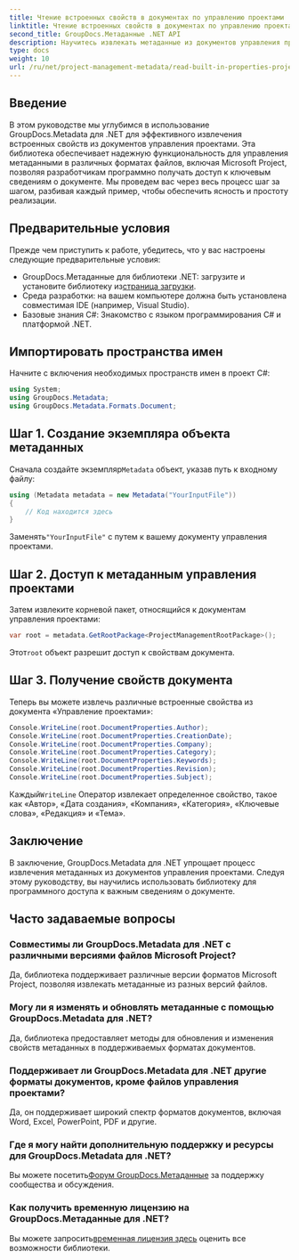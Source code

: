 ```yaml
---
title: Чтение встроенных свойств в документах по управлению проектами .NET.
linktitle: Чтение встроенных свойств в документах по управлению проектами .NET.
second_title: GroupDocs.Метаданные .NET API
description: Научитесь извлекать метаданные из документов управления проектами с помощью GroupDocs.Metadata для .NET. Расширьте свои возможности обработки документов.
type: docs
weight: 10
url: /ru/net/project-management-metadata/read-built-in-properties-project-management-documents/
---
```

## Введение
В этом руководстве мы углубимся в использование GroupDocs.Metadata для .NET для эффективного извлечения встроенных свойств из документов управления проектами. Эта библиотека обеспечивает надежную функциональность для управления метаданными в различных форматах файлов, включая Microsoft Project, позволяя разработчикам программно получать доступ к ключевым сведениям о документе. Мы проведем вас через весь процесс шаг за шагом, разбивая каждый пример, чтобы обеспечить ясность и простоту реализации.
## Предварительные условия
Прежде чем приступить к работе, убедитесь, что у вас настроены следующие предварительные условия:
-  GroupDocs.Метаданные для библиотеки .NET: загрузите и установите библиотеку из[страница загрузки](https://releases.groupdocs.com/metadata/net/).
- Среда разработки: на вашем компьютере должна быть установлена совместимая IDE (например, Visual Studio).
- Базовые знания C#: Знакомство с языком программирования C# и платформой .NET.

## Импортировать пространства имен
Начните с включения необходимых пространств имен в проект C#:
```csharp
using System;
using GroupDocs.Metadata;
using GroupDocs.Metadata.Formats.Document;
```
## Шаг 1. Создание экземпляра объекта метаданных
 Сначала создайте экземпляр`Metadata` объект, указав путь к входному файлу:
```csharp
using (Metadata metadata = new Metadata("YourInputFile"))
{
    // Код находится здесь
}
```
 Заменять`"YourInputFile"` с путем к вашему документу управления проектами.
## Шаг 2. Доступ к метаданным управления проектами
Затем извлеките корневой пакет, относящийся к документам управления проектами:
```csharp
var root = metadata.GetRootPackage<ProjectManagementRootPackage>();
```
Этот`root` объект разрешит доступ к свойствам документа.
## Шаг 3. Получение свойств документа
Теперь вы можете извлечь различные встроенные свойства из документа «Управление проектами»:
```csharp
Console.WriteLine(root.DocumentProperties.Author);
Console.WriteLine(root.DocumentProperties.CreationDate);
Console.WriteLine(root.DocumentProperties.Company);
Console.WriteLine(root.DocumentProperties.Category);
Console.WriteLine(root.DocumentProperties.Keywords);
Console.WriteLine(root.DocumentProperties.Revision);
Console.WriteLine(root.DocumentProperties.Subject);
```
 Каждый`WriteLine` Оператор извлекает определенное свойство, такое как «Автор», «Дата создания», «Компания», «Категория», «Ключевые слова», «Редакция» и «Тема».

## Заключение
В заключение, GroupDocs.Metadata для .NET упрощает процесс извлечения метаданных из документов управления проектами. Следуя этому руководству, вы научились использовать библиотеку для программного доступа к важным сведениям о документе.

## Часто задаваемые вопросы
### Совместимы ли GroupDocs.Metadata для .NET с различными версиями файлов Microsoft Project?
Да, библиотека поддерживает различные версии форматов Microsoft Project, позволяя извлекать метаданные из разных версий файлов.
### Могу ли я изменять и обновлять метаданные с помощью GroupDocs.Metadata для .NET?
Да, библиотека предоставляет методы для обновления и изменения свойств метаданных в поддерживаемых форматах документов.
### Поддерживает ли GroupDocs.Metadata для .NET другие форматы документов, кроме файлов управления проектами?
Да, он поддерживает широкий спектр форматов документов, включая Word, Excel, PowerPoint, PDF и другие.
### Где я могу найти дополнительную поддержку и ресурсы для GroupDocs.Metadata для .NET?
 Вы можете посетить[Форум GroupDocs.Метаданные](https://forum.groupdocs.com/c/metadata/14) за поддержку сообщества и обсуждения.
### Как получить временную лицензию на GroupDocs.Метаданные для .NET?
 Вы можете запросить[временная лицензия здесь](https://purchase.groupdocs.com/temporary-license/) оценить все возможности библиотеки.